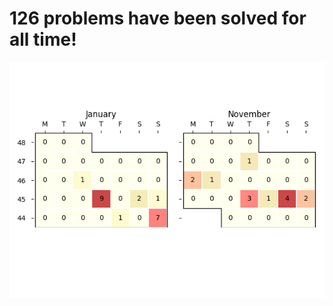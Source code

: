 **126** problems have been solved for all time!
================================================
![](heatmap.png)
